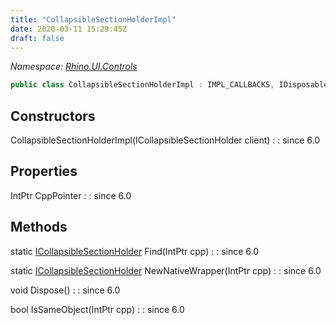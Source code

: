 ```yaml
---
title: "CollapsibleSectionHolderImpl"
date: 2020-03-11 15:29:45Z
draft: false
---
```


*Namespace: [Rhino.UI.Controls](../)*

```cs
public class CollapsibleSectionHolderImpl : IMPL_CALLBACKS, IDisposable
```
## Constructors

CollapsibleSectionHolderImpl(ICollapsibleSectionHolder client)
: 
: since 6.0
## Properties

IntPtr CppPointer
: 
: since 6.0
## Methods

static [ICollapsibleSectionHolder](/rhinocommon/rhino/ui/controls/icollapsiblesectionholder/) Find(IntPtr cpp)
: 
: since 6.0

static [ICollapsibleSectionHolder](/rhinocommon/rhino/ui/controls/icollapsiblesectionholder/) NewNativeWrapper(IntPtr cpp)
: 
: since 6.0

void Dispose()
: 
: since 6.0

bool IsSameObject(IntPtr cpp)
: 
: since 6.0
